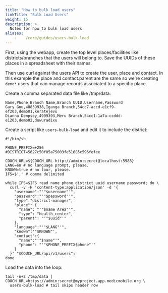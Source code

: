 ```yaml
---
title: "How to bulk load users"
linkTitle: "Bulk Load Users"
weight: 15
description: >
  Notes for how to bulk load users
aliases:
    -    /core/guides/users-bulk-load
---
```


First, using the webapp, create the top level places/facilities like
districts/branches that the users will belong to.  Save the UUIDs of these
places in a spreadsheet with their names.

Then use curl against the users API to create the user, place and contact. In
this example the place and contact.parent are the same so we're creating
`demo*` users that can manage records associated to a specific place.

Create a comma separated data file like /tmp/data:

```
Name,Phone,Branch Name,Branch UUID,Username,Password
Gary Gnu,48839938,Iganga Branch,54cc7-accd-e1cf9-ef203,demo01,keratejevu
Dianna Dempsey,4999393,Meru Branch,54cc1-1a7a-ccddd-e1203,demo02,duwuradixu
```

Create a script like `users-bulk-load` and edit it to include the district:

```
#!/bin/sh

PHONE_PREFIX=+256
#DISTRICT=5627c50f05a75003fe51685c596fefee

COUCH_URL=${COUCH_URL-http://admin:secret@localhost:5988}
LANG=en # no language prompt, please.
KNOWN=true # no tour, please.
IFS=$',' # comma delimited

while IFS=$IFS read name phone district uuid username password; do \
  curl -v -H 'content-type:application/json' -d '{
    "username":"'"$username"'",
    "password":"'"$password"'",
    "type":"district-manager",
    "place": {
      "name": "'"$name Area"'",
      "type": "health_center",
      "parent": "'"$uuid"'"
    },
    "language":"'"$LANG"'",
    "known":'"$KNOWN"',
    "contact":{
      "name":"'"$name"'",
      "phone": "'"$PHONE_PREFIX$phone"'"
    }
  }' "$COUCH_URL/api/v1/users";
done
```

Load the data into the loop:

```
tail -n+2 /tmp/data | COUCH_URL=https://admin:secret@myproject.app.medicmobile.org \
  users-bulk-load # tail skips header row
```
